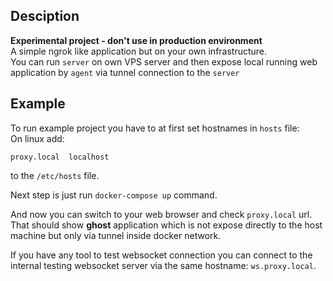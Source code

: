 ## Desciption
**Experimental project - don't use in production environment**  
A simple ngrok like application but on your own infrastructure.  
You can run `server` on own VPS server and then expose local running web application by `agent` via tunnel connection to the `server`

## Example
To run example project you have to at first set hostnames in `hosts` file:  
On linux add:   
```
proxy.local  localhost
```
to the `/etc/hosts` file.

Next step is just run `docker-compose up` command.

And now you can switch to your web browser and check `proxy.local` url. 
That should show **ghost** application which is not expose directly to the host machine but only via tunnel inside docker network.

If you have any tool to test websocket connection you can connect to the internal testing websocket server 
via the same hostname: `ws.proxy.local`.

